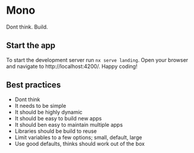 # Mono

Dont think. Build.

## Start the app

To start the development server run `nx serve landing`. Open your browser and navigate to http://localhost:4200/. Happy coding!

## Best practices
- Dont think
- It needs to be simple
- It should be highly dynamic
- It should be easy to build new apps
- It should ben easy to maintain multiple apps
- Libraries should be build to reuse
- Limit variables to a few options; small, default, large
- Use good defaults, thinks should work out of the box